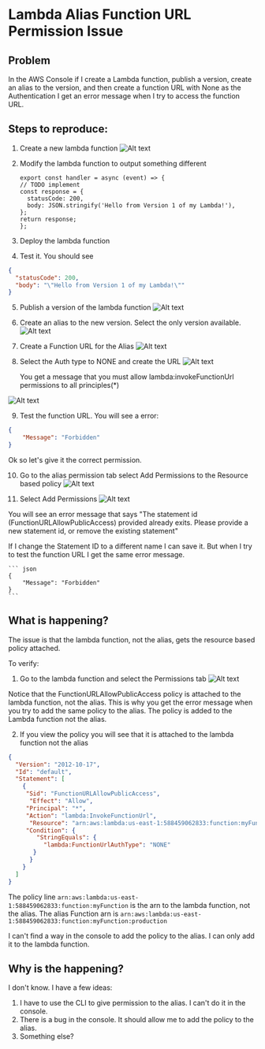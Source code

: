# Lambda Alias Function URL Permission Issue

## Problem

In the AWS Console if I create a Lambda function, publish a version, create an alias to the version, and then create a function URL with None as the Authentication I get an error message when I try to access the function URL. 

## Steps to reproduce:

1. Create a new lambda function
  ![Alt text](images/create-lambda.png)

2. Modify the lambda function to output something different
    ``` node
    export const handler = async (event) => {
    // TODO implement
    const response = {
      statusCode: 200,
      body: JSON.stringify('Hello from Version 1 of my Lambda!'),
    };
    return response;
    };
    ```

3. Deploy the lambda function
4. Test it. You should see
  ``` json
  {
    "statusCode": 200,
    "body": "\"Hello from Version 1 of my Lambda!\""
  }
  ```
5. Publish a version of the lambda function
  ![Alt text](images/version1.png)

6. Create an alias to the new version. Select the only version available. 
  ![Alt text](images/alias1.png)

7. Create a Function URL for the Alias
  ![Alt text](images/function-url.png)

8. Select the Auth type to NONE and create the URL
  ![Alt text](images/auth.png)


   You get a message that you must allow lambda:invokeFunctionUrl permissions to all principles(*)
 
  ![Alt text](images/warning.png)

9. Test the function URL.  You will see a error:
  ``` json
  {
      "Message": "Forbidden"
  }
  ```

Ok so let's give it the correct permission. 

10. Go to the alias permission tab select Add Permissions to the Resource based policy
  ![Alt text](images/add-resource-based-policy.png)

11. Select Add Permissions
  ![Alt text](images/add-permissions.png)

  You will see an error message that says "The statement id (FunctionURLAllowPublicAccess) provided already exits.  Please provide a new statement id, or remove the existing statement"
  

  If I change the Statement ID to a different name I can save it. But when I try to test the function URL I get the same error message. 

    ``` json
    {
        "Message": "Forbidden"
    }
    ```


## What is happening?


The issue is that the lambda function, not the alias, gets the resource based policy attached. 

To verify:

1. Go to the lambda function and select the Permissions tab
  ![Alt text](images/lambda-permissions.png)

  Notice that the FunctionURLAllowPublicAccess policy is attached to the lambda function, not the alias.  This is why you get the error message when you try to add the same policy to the alias.  The policy is added to the Lambda function not the alias.

2. If you view the policy you will see that it is attached to the lambda function not the alias
  ``` json  
  {
    "Version": "2012-10-17",
    "Id": "default",
    "Statement": [
      {
       "Sid": "FunctionURLAllowPublicAccess",
        "Effect": "Allow",
       "Principal": "*",
       "Action": "lambda:InvokeFunctionUrl",
        "Resource": "arn:aws:lambda:us-east-1:588459062833:function:myFunction",
       "Condition": {
          "StringEquals": {
            "lambda:FunctionUrlAuthType": "NONE"
         }
        }
      }
    ]
  }
  ```

The policy line `arn:aws:lambda:us-east-1:588459062833:function:myFunction` is the arn to the lambda function, not the alias.  The alias Function arn is `arn:aws:lambda:us-east-1:588459062833:function:myFunction:production`

I can't find a way in the console to add the policy to the alias.  I can only add it to the lambda function.  

## Why is the happening?

I don't know.  I have a few ideas:
1) I have to use the CLI to give permission to the alias.  I can't do it in the console.
2) There is a bug in the console.  It should allow me to add the policy to the alias.
3) Something else?









